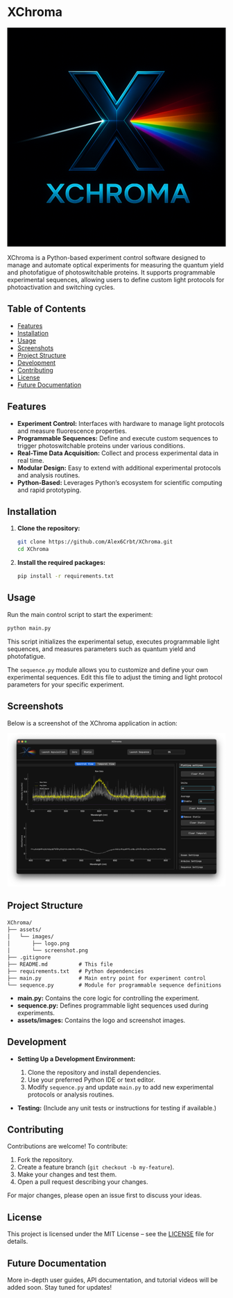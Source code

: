 # XChroma

![XChroma Logo](XChroma/ui/static/icon.png)

XChroma is a Python-based experiment control software designed to manage and automate optical experiments for measuring the quantum yield and photofatigue of photoswitchable proteins. It supports programmable experimental sequences, allowing users to define custom light protocols for photoactivation and switching cycles.

## Table of Contents

- [Features](#features)
- [Installation](#installation)
- [Usage](#usage)
- [Screenshots](#screenshots)
- [Project Structure](#project-structure)
- [Development](#development)
- [Contributing](#contributing)
- [License](#license)
- [Future Documentation](#future-documentation)

## Features

- **Experiment Control:** Interfaces with hardware to manage light protocols and measure fluorescence properties.
- **Programmable Sequences:** Define and execute custom sequences to trigger photoswitchable proteins under various conditions.
- **Real-Time Data Acquisition:** Collect and process experimental data in real time.
- **Modular Design:** Easy to extend with additional experimental protocols and analysis routines.
- **Python-Based:** Leverages Python’s ecosystem for scientific computing and rapid prototyping.

## Installation

1. **Clone the repository:**
    ```bash
    git clone https://github.com/Alex6Crbt/XChroma.git
    cd XChroma
    ```

2. **Install the required packages:**
    ```bash
    pip install -r requirements.txt
    ```

## Usage

Run the main control script to start the experiment:
```bash
python main.py
```
This script initializes the experimental setup, executes programmable light sequences, and measures parameters such as quantum yield and photofatigue.

The `sequence.py` module allows you to customize and define your own experimental sequences. Edit this file to adjust the timing and light protocol parameters for your specific experiment.

## Screenshots

Below is a screenshot of the XChroma application in action:

![XChroma App Screenshot](XChroma/ui/static/capt_interface.png)

## Project Structure

```
XChroma/
├── assets/
│   └── images/
│       ├── logo.png
│       └── screenshot.png
├── .gitignore
├── README.md          # This file
├── requirements.txt   # Python dependencies
├── main.py            # Main entry point for experiment control
└── sequence.py        # Module for programmable sequence definitions
```

- **main.py:** Contains the core logic for controlling the experiment.
- **sequence.py:** Defines programmable light sequences used during experiments.
- **assets/images:** Contains the logo and screenshot images.

## Development

- **Setting Up a Development Environment:**
  1. Clone the repository and install dependencies.
  2. Use your preferred Python IDE or text editor.
  3. Modify `sequence.py` and update `main.py` to add new experimental protocols or analysis routines.

- **Testing:**
  (Include any unit tests or instructions for testing if available.)

## Contributing

Contributions are welcome! To contribute:

1. Fork the repository.
2. Create a feature branch (`git checkout -b my-feature`).
3. Make your changes and test them.
4. Open a pull request describing your changes.

For major changes, please open an issue first to discuss your ideas.

## License

This project is licensed under the MIT License – see the [LICENSE](LICENSE) file for details.

## Future Documentation

More in-depth user guides, API documentation, and tutorial videos will be added soon. Stay tuned for updates!
